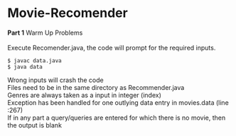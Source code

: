 # Movie-Recomender

<b>Part 1</b>  Warm Up Problems <br><br>
Execute Recomender.java, the code will prompt for the required inputs.

```
$ javac data.java
$ java data
```

Wrong inputs will crash the code <br>
Files need to be in the same directory as Recommender.java <br>
Genres are always taken as a input in integer (index) <br>
Exception has been handled for one outlying data entry in movies.data (line :267) <br>
If in any part a query/queries are entered for which there is no movie, then the output is blank <br> 
